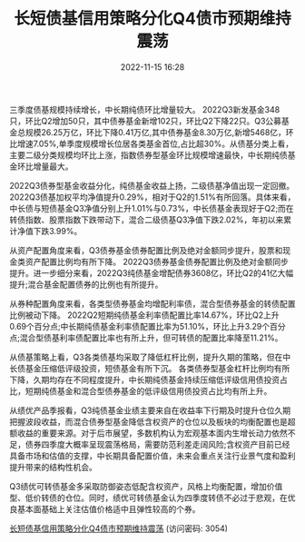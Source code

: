 ﻿---
title: 长短债基信用策略分化Q4债市预期维持震荡
date: 2022-11-15 16:28
tags:
- 债券研究
updated: 
---

三季度债基规模持续增长，中长期纯债环比增量较大。
2022Q3新发基金348只，环比Q2增加50只，其中债券基金新增102只，环比Q2下降22只。Q3公募基金总规模26.25万亿，环比下降0.41万亿,其中债券基金8.30万亿,新增5468亿，环比增速7.05%,单季度规模增长位居各类基金首位,占比超30%。从债基分类上看，主要二级分类规模均环比上涨，指数债券型基金环比规模增速最快，中长期纯债基金环比增量最大。

2022Q3债券型基金收益分化，纯债基金收益上扬，二级债基净值出现一定回撤。
2022Q3债基加权平均净值提升0.29%，相对于Q2的1.51%有所回落。具体来看，中长债与短债基金Q3净值分别上升1.01%与0.73%，中长债基金表现好于Q2;而在转债指数、股票指数下跌带动下，混合二级债基Q3净值下跌2.02%，年初以来累计净值下跌3.99%。
<!-- more -->
从资产配置角度来看，Q3债券基金债券配置比例及绝对金额同步提升，股票和现金类资产配置比例均有所下降。
2022Q3债券基金债券配置比例及绝对金额同步提升。进一步细分来看，2022Q3纯债基金增配债券3608亿，环比Q2的41亿大幅提升;混合基金配置债券的比例也有所提升。

从券种配置角度来看，各类型债券基金均增配利率债，混合型债券基金的转债配置比例被动下降。
2022Q2短期纯债基金利率债配置比率14.67%，环比Q2上升0.69个百分点;中长期纯债基金利率债配置比率为51.10%，环比上升3.29个百分点;混合型债基利率债配置比率也有所上升，但可转债的配置比率降至11.21%。

从债基策略上看，Q3各类债基均采取了降低杠杆比例，提升久期的策略，但在中长债基金压缩低评级投资，短债基金有所下沉。
各类债券型基金杠杆比例均有所下降，久期均存在不同程度提升，中长期纯债基金持续压缩低评级信用债投资占比，短期纯债基金和混合型债券基金的低评级信用债投资占比均有所上升。

从绩优产品季报看，Q3纯债基金业绩主要来自在收益率下行期及时提升仓位久期把握波段收益，而混合债券型基金降低含权资产的仓位以及板块的均衡配置也是超额收益的重要来源。对于后市展望，多数机构认为宏观基本面内生增长动力依然不足，债券四季度大概率呈现震荡格局，需要防范利差走阔风险;含权资产目前已经具备市场和估值的支撑，中长期具备配置价值，未来会重点关注行业景气度和盈利提升带来的结构性机会。

Q3绩优可转债基金多采取防御姿态低配含权资产，风格上均衡配置，增加价值型、低价转债的仓位。同时，绩优可转债基金认为四季度转债不必过于悲观，在优良基本面基础上关注估值价格适中且弹性较高的个券。

[长短债基信用策略分化Q4债市预期维持震荡](https://url12.ctfile.com/f/3948612-723802414-1856b6?p=3054)
(访问密码: 3054)



